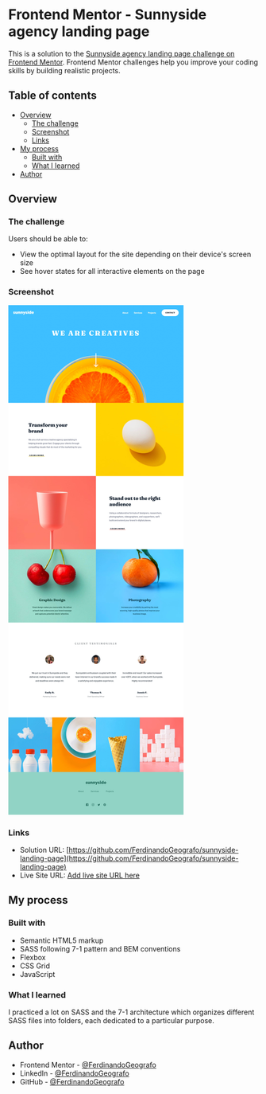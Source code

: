 # Frontend Mentor - Sunnyside agency landing page

This is a solution to the [Sunnyside agency landing page challenge on Frontend Mentor](https://www.frontendmentor.io/challenges/sunnyside-agency-landing-page-7yVs3B6ef). Frontend Mentor challenges help you improve your coding skills by building realistic projects.

## Table of contents

- [Overview](#overview)
  - [The challenge](#the-challenge)
  - [Screenshot](#screenshot)
  - [Links](#links)
- [My process](#my-process)
  - [Built with](#built-with)
  - [What I learned](#what-i-learned)
- [Author](#author)

## Overview

### The challenge

Users should be able to:

- View the optimal layout for the site depending on their device's screen size
- See hover states for all interactive elements on the page

### Screenshot

![](./screenshot.jpg)

### Links

- Solution URL: [https://github.com/FerdinandoGeografo/sunnyside-landing-page](https://github.com/FerdinandoGeografo/sunnyside-landing-page)
- Live Site URL: [Add live site URL here](https://your-live-site-url.com)

## My process

### Built with

- Semantic HTML5 markup
- SASS following 7-1 pattern and BEM conventions
- Flexbox
- CSS Grid
- JavaScript

### What I learned

I practiced a lot on SASS and the 7-1 architecture which organizes different SASS files into folders, each dedicated to a particular purpose.

## Author

- Frontend Mentor - [@FerdinandoGeografo](https://www.frontendmentor.io/profile/FerdinandoGeografo)
- LinkedIn - [@FerdinandoGeografo](https://www.linkedin.com/in/ferdinandogeografo/)
- GitHub - [@FerdinandoGeografo](https://github.com/FerdinandoGeografo/)
